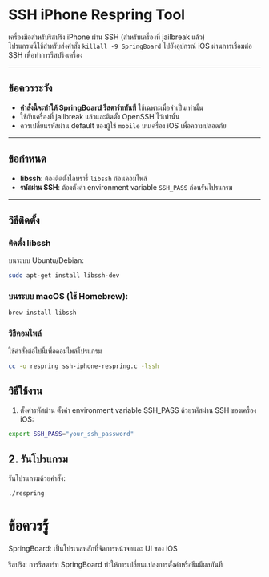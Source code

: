 # SSH iPhone Respring Tool

เครื่องมือสำหรับรีสปริง iPhone ผ่าน SSH (สำหรับเครื่องที่ jailbreak แล้ว)  
โปรแกรมนี้ใช้สำหรับส่งคำสั่ง `killall -9 SpringBoard` ไปยังอุปกรณ์ iOS ผ่านการเชื่อมต่อ SSH เพื่อทำการรีสปริงเครื่อง

---

## ข้อควรระวัง
- **คำสั่งนี้จะทำให้ SpringBoard รีสตาร์ททันที** ใช้เฉพาะเมื่อจำเป็นเท่านั้น
- ใช้กับเครื่องที่ jailbreak แล้วและติดตั้ง OpenSSH ไว้เท่านั้น
- ควรเปลี่ยนรหัสผ่าน default ของผู้ใช้ `mobile` บนเครื่อง iOS เพื่อความปลอดภัย

---

## ข้อกำหนด
- **libssh**: ต้องติดตั้งไลบรารี่ `libssh` ก่อนคอมไพล์
- **รหัสผ่าน SSH**: ต้องตั้งค่า environment variable `SSH_PASS` ก่อนรันโปรแกรม

---

## วิธีติดตั้ง

### ติดตั้ง libssh
บนระบบ Ubuntu/Debian:
```bash
sudo apt-get install libssh-dev
```

### บนระบบ macOS (ใช้ Homebrew):
```bash
brew install libssh
```
### วิธีคอมไพล์
ใช้คำสั่งต่อไปนี้เพื่อคอมไพล์โปรแกรม
```bash
cc -o respring ssh-iphone-respring.c -lssh
```
## วิธีใช้งาน
1. ตั้งค่ารหัสผ่าน
ตั้งค่า environment variable SSH_PASS ด้วยรหัสผ่าน SSH ของเครื่อง iOS:
```bash
export SSH_PASS="your_ssh_password"
```
## 2. รันโปรแกรม
รันโปรแกรมด้วยคำสั่ง:
```bash
./respring
```
# ข้อควรรู้
SpringBoard: เป็นโปรเซสหลักที่จัดการหน้าจอและ UI ของ iOS

รีสปริง: การรีสตาร์ท SpringBoard ทำให้การเปลี่ยนแปลงการตั้งค่าหรือธีมมีผลทันที


